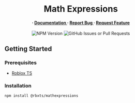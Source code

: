 <div style="text-align: center">

<h1>Math Expressions</h1>
<h4> <span> · </span> <a href="https://github.com/DaniCatGames/MathExpressions/blob/master/README.md"> Documentation </a> <span> · </span> <a href="https://github.com/DaniCatGames/MathExpressions/issues"> Report Bug </a> <span> · </span> <a href="https://github.com/DaniCatGames/MathExpressions/issues"> Request Feature </a> </h4>

![NPM Version](https://img.shields.io/npm/v/%40rbxts%2Fmathexpressions)
![GitHub Issues or Pull Requests](https://img.shields.io/github/issues/DaniCatGames/MathExpressions)


</div>

## Getting Started

### Prerequisites

- <a href="https://roblox-ts.com/">Roblox TS</a>

### Installation

```bash
npm install @rbxts/mathexpressions
```